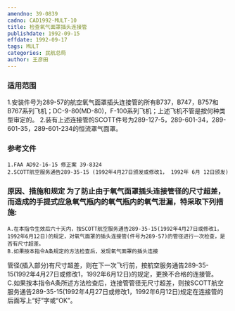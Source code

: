 ```yaml
---
amendno: 39-0839  
cadno: CAD1992-MULT-10  
title: 检查氧气面罩插头连接管  
publishdate: 1992-09-15  
effdate: 1992-09-17  
tags: MULT  
categories: 民航总局  
author: 王彦田  
---
```

  
### 适用范围  
1.安装件号为289-57的航空氧气面罩插头连接管的所有B737，B747，B757和B767系列飞机；DC-9-80(MD-80)，F-100系列飞机；上述飞机不管是按何种类型审定的。
2.装有上述连接管的SCOTT件号为289-127-5，289-601-34，289-601-35，289-601-234的恒流罩气面罩。  
  
<!--more-->  
### 参考文件  
    1.FAA AD92-16-15 修正案 39-8324  
    2.SCOTT航空服务通告289-35-15 (1992年4月27日颁发或修改1， 1992年 6月 12日颁发)  
  
### 原因、措施和规定 为了防止由于氧气面罩插头连接管径的尺寸超差，而造成的手提式应急氧气瓶内的氧气瓶内的氧气泄漏，特采取下列措施:  
    A.在本指令生效后六十天内，按SCOTT航空服务通告289-35-15(1992年4月27日或修改1，1992年6月12日)的规定，对氧气面罩的插头连接管(件号为289-57)的管径进行一次检查，是否有尺寸超差。  
    B.如果按本指令A条规定的方法检查后，发现氧气面罩的插头连接  
      
管径(插入部分)有尺寸超差，则在下一次飞行前，按航空服务通告289-35-15(1992年4月27日或修改1，1992年6月12日)的规定，更换不合格的连接管。  
    C.如果按本指令A条所述方法检查后，连接管管径无尺寸超差，则按SCOTT航空服务通告289-35-15(1992年4月27日或修改1，1992年6月12日)规定在连接管的后面写上“好”字或“OK”。  
